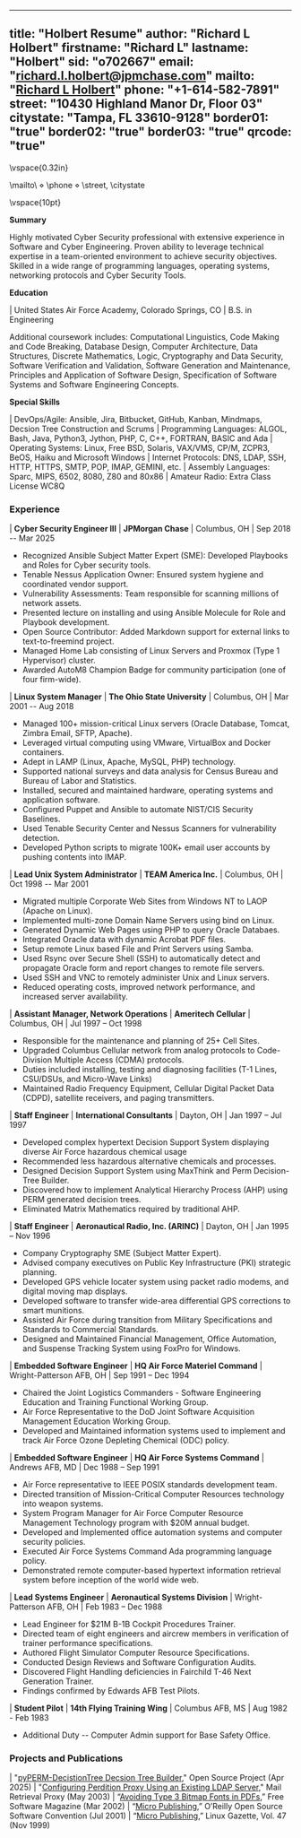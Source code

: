  ---
title: "Holbert Resume"
author: "Richard L Holbert"
firstname: "Richard L"
lastname: "Holbert"
sid: "o702667"
email: "richard.l.holbert@jpmchase.com"
mailto: "[Richard L Holbert](rholbert@gmail.com)"
phone: "+1-614-582-7891"
street: "10430 Highland Manor Dr, Floor 03"
citystate: "Tampa, FL 33610-9128"
border01: "true"
border02: "true"
border03: "true"
qrcode: "true"
---

\vspace{0.32in}

\mailto\ $\diamond$ \phone$~$$\diamond$ \street\, \citystate

\vspace{10pt}

**Summary**

Highly motivated Cyber Security professional with extensive experience in Software and Cyber Engineering.
Proven ability to leverage technical expertise in a team-oriented environment to achieve security objectives.
Skilled in a wide range of programming languages, operating systems, networking protocols and Cyber Security Tools.

**Education**

| United States Air Force Academy, Colorado Springs, CO
| B.S. in Engineering

Additional coursework includes: Computational Linguistics, Code Making and Code Breaking, Database Design,
Computer Architecture, Data Structures, Discrete Mathematics, Logic, Cryptography and Data Security,
Software Verification and Validation, Software Generation and Maintenance, Principles and Application of Software
Design, Specification of Software Systems and Software Engineering Concepts.

**Special Skills**

| DevOps/Agile: Ansible, Jira, Bitbucket, GitHub, Kanban, Mindmaps, Decsion Tree Construction and Scrums
| Programming Languages: ALGOL, Bash, Java, Python3, Jython, PHP, C, C++, FORTRAN, BASIC and Ada
| Operating Systems: Linux, Free BSD, Solaris, VAX/VMS, CP/M, ZCPR3, BeOS, Haiku and Microsoft Windows
| Internet Protocols: DNS, LDAP, SSH, HTTP, HTTPS, SMTP, POP, IMAP, GEMINI, etc.
| Assembly Languages: Sparc, MIPS, 6502, 8080, Z80 and 80x86
| Amateur Radio: Extra Class License WC8Q

### Experience

| **Cyber Security Engineer III** | **JPMorgan Chase** | Columbus, OH | Sep 2018 -- Mar 2025

* Recognized Ansible Subject Matter Expert (SME): Developed Playbooks and Roles for Cyber security tools.
* Tenable Nessus Application Owner: Ensured system hygiene and coordinated vendor support.
* Vulnerability Assessments: Team responsible for scanning millions of network assets.
* Presented lecture on installing and using Ansible Molecule for Role and Playbook development.
* Open Source Contributor: Added Markdown support for external links to text-to-freemind project.
* Managed Home Lab consisting of Linux Servers and Proxmox (Type 1 Hypervisor) cluster.
* Awarded AutoM8 Champion Badge for community participation (one of four firm-wide).

| **Linux System Manager**  |  **The Ohio State University** | Columbus, OH | Mar 2001 -- Aug 2018

* Managed 100+ mission-critical Linux servers (Oracle Database, Tomcat, Zimbra Email, SFTP, Apache).
* Leveraged virtual computing using VMware, VirtualBox and Docker containers.
* Adept in LAMP (Linux, Apache, MySQL, PHP) technology.
* Supported national surveys and data analysis for Census Bureau and Bureau of Labor and Statistics.
* Installed, secured and maintained hardware, operating systems and application software.
* Configured Puppet and Ansible to automate NIST/CIS Security Baselines.
* Used Tenable Security Center and Nessus Scanners for vulnerability detection.
* Developed Python scripts to migrate 100K+ email user accounts by pushing contents into IMAP.

| **Lead Unix System Administrator** | **TEAM America Inc.** | Columbus, OH | Oct 1998 -- Mar 2001

* Migrated multiple Corporate Web Sites from Windows NT to LAOP (Apache on Linux). 
* Implemented multi-zone Domain Name Servers using bind on Linux.
* Generated Dynamic Web Pages using PHP to query Oracle Databaes.
* Integrated Oracle data with dynamic Acrobat PDF files.
* Setup remote Linux based File and Print Servers using Samba.
* Used Rsync over Secure Shell (SSH) to automatically detect and propagate Oracle form and report changes to remote file servers.
* Used SSH and VNC to remotely administer Unix and Linux servers.
* Reduced operating costs, improved network performance, and increased server availability.

| **Assistant Manager, Network Operations** | **Ameritech Cellular** | Columbus, OH | Jul 1997 – Oct 1998                       

* Responsible for the maintenance and planning of 25+ Cell Sites.
* Upgraded Columbus Cellular network from analog protocols to Code-Division Multiple Access (CDMA) protocols.
* Duties included installing, testing and diagnosing facilities (T-1 Lines, CSU/DSUs, and Micro-Wave Links)
* Maintained Radio Frequency Equipment, Cellular Digital Packet Data (CDPD), satellite receivers, and paging transmitters.

| **Staff Engineer**  | **International Consultants** | Dayton, OH | Jan 1997 – Jul 1997

* Developed complex hypertext Decision Support System displaying diverse Air Force hazardous chemical usage
* Recommended less hazardous alternative chemicals and processes. 
* Designed Decision Support System using MaxThink and Perm Decision-Tree Builder.
* Discovered how to implement Analytical Hierarchy Process (AHP) using PERM generated decision trees. 
* Eliminated Matrix Mathematics required by traditional AHP.

| **Staff Engineer** | **Aeronautical Radio, Inc. (ARINC)** |  Dayton, OH | Jan 1995 – Nov 1996

* Company Cryptography SME (Subject Matter Expert).
* Advised company executives on Public Key Infrastructure (PKI) strategic planning.
* Developed GPS vehicle locater system using packet radio modems, and digital moving map displays.
* Developed software to transfer wide-area differential GPS corrections to smart munitions. 
* Assisted Air Force during transition from Military Specifications and Standards to Commercial Standards.
* Designed and Maintained Financial Management, Office Automation, and Suspense Tracking System using FoxPro for Windows.

| **Embedded Software Engineer** | **HQ Air Force Materiel Command** |  Wright-Patterson AFB, OH | Sep 1991 – Dec 1994

* Chaired the Joint Logistics Commanders - Software Engineering Education and Training Functional Working Group.
* Air Force Representative to the DoD Joint Software Acquisition Management Education Working Group.
* Developed and Maintained information systems used to implement and track Air Force Ozone Depleting Chemical (ODC) policy.

| **Embedded Software Engineer** | **HQ Air Force Systems Command** | Andrews AFB, MD | Dec 1988 – Sep 1991

* Air Force representative to IEEE POSIX standards development team.
* Directed transition of Mission-Critical Computer Resources technology into weapon systems.  
* System Program Manager for Air Force Computer Resource Management Technology program with $20M annual budget.
* Developed and Implemented office automation systems and computer security policies.
* Executed Air Force Systems Command Ada programming language policy.
* Demonstrated remote computer-based hypertext information retrieval system before inception of the world wide web.

| **Lead Systems Engineer**  | **Aeronautical Systems Division**  | Wright-Patterson AFB, OH | Feb 1983 – Dec 1988            

* Lead Engineer for $21M B-1B Cockpit Procedures Trainer. 
* Directed team of eight engineers and aircrew members in verification of trainer performance specifications.
* Authored Flight Simulator Computer Resource Specifications. 
* Conducted Design Reviews and Software Configuration Audits.
* Discovered Flight Handling deficiencies in Fairchild T-46 Next Generation Trainer.
* Findings confirmed by Edwards AFB Test Pilots.

| **Student Pilot**  | **14th Flying Training Wing** |  Columbus AFB, MS | Aug 1982 - Feb 1983

* Additional Duty -- Computer Admin support for Base Safety Office.

### Projects and Publications

| "[pyPERM-DecistionTree Decsion Tree Builder](https://github.com/buckeye43210/pyPERM-DecisionTree)," Open Source Project (Apr 2025)
| "[Configuring Perdition Proxy Using an Existing LDAP Server](http://horms.net/projects/perdition/docs/perdition_ldap.pdf)," Mail Retrieval Proxy (May 2003)
| “[Avoiding Type 3 Bitmap Fonts in PDFs](http://www.free-soft.org/FSM/english/issue03/rick.pdf),” Free Software Magazine (Mar 2002)
| “[Micro Publishing](http://conferences.oreillynet.com/cs/os2001/view/e_sess/1483),” O’Reilly Open Source Software Convention (Jul 2001)
| “[Micro Publishing](https://web.archive.org/web/20070209105925/http://www.linuxgazette.net/issue47/nielsen.html),” Linux Gazette, Vol. 47 (Nov 1999)
